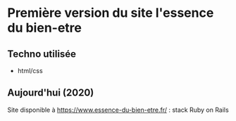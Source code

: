 # Première version du site l'essence du bien-etre

## Techno utilisée

- html/css

## Aujourd'hui (2020)

Site disponible à https://www.essence-du-bien-etre.fr/ : stack Ruby on Rails
